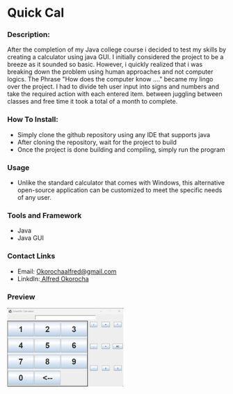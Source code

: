 # Quick Cal 
### Description:
After the completion of my Java college course i decided to test my skills by creating a calculator using java GUI. I initially considered the project to be a breeze as it sounded so basic. However, i quickly realized that i was breaking down the problem using human approaches and not computer logics. The Phrase "How does the computer know ...." became my lingo over the project. I had to divide teh user input into signs and numbers and take the required action with each entered item. between juggling between classes and free time it took a total of a month to complete.

### How To Install:
* Simply clone the github repository using any IDE that supports java
* After cloning the repository, wait for the project to build 
* Once the project is done building and compiling, simply run the program

### Usage
* Unlike the standard calculator that comes with Windows, this alternative open-source application can be customized to meet the specific needs of any user.
### Tools and Framework
* Java
* Java GUI
### Contact Links
* Email: Okorochaalfred@gmail.com
* LinkdIn:[ Alfred Okorocha](https://www.linkedin.com/in/alfred-okorocha-68aaa2235/)
### Preview 

![Alt text](https://github.com/Alfie-1516/Calculator_Java/blob/master/calculator_java_final%20(Custom).png?raw=true "Title")
